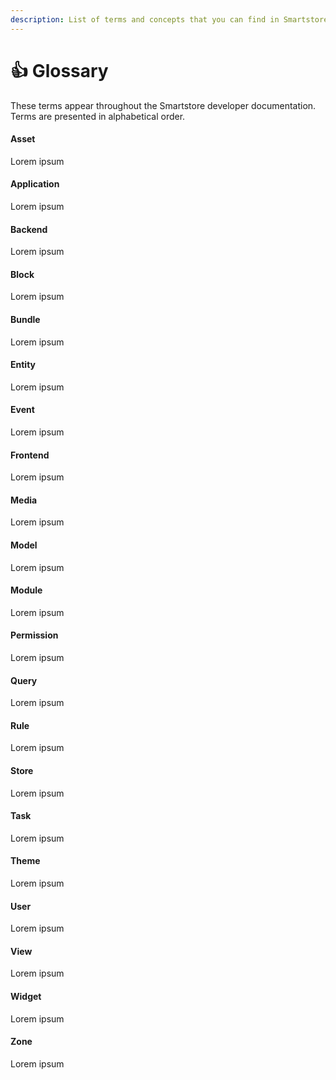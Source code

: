 ```yaml
---
description: List of terms and concepts that you can find in Smartstore
---
```


# 👍 Glossary

These terms appear throughout the Smartstore developer documentation. Terms are presented in alphabetical order.

#### Asset

Lorem ipsum

#### Application

Lorem ipsum

#### Backend

Lorem ipsum

#### Block

Lorem ipsum

#### Bundle

Lorem ipsum

#### Entity

Lorem ipsum

#### Event

Lorem ipsum

#### Frontend

Lorem ipsum

#### Media

Lorem ipsum

#### Model

Lorem ipsum

#### Module

Lorem ipsum

#### Permission

Lorem ipsum

#### Query

Lorem ipsum

#### Rule

Lorem ipsum

#### Store

Lorem ipsum

#### Task

Lorem ipsum

#### Theme

Lorem ipsum

#### User

Lorem ipsum

#### View

Lorem ipsum

#### Widget

Lorem ipsum

#### Zone

Lorem ipsum
